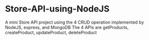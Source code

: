 # Store-API-using-NodeJS

A mini Store API project using the 4 CRUD operation implemented by NodeJS, express, and MongoDB
The 4 APIs are getProducts, createProduct, updateProduct, deleteProduct
